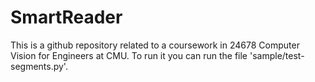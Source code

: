 # SmartReader
This is a github repository related to a coursework in 24678 Computer Vision for Engineers at CMU.
  To run it you can run the file 'sample/test-segments.py'.
